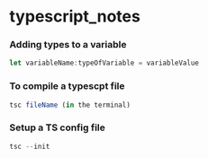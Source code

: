 # typescript_notes

### Adding types to a variable
```typescript
let variableName:typeOfVariable = variableValue
```

### To compile a typescpt file
```javascript
tsc fileName (in the terminal)
```

### Setup a TS config file
```javascript
tsc --init
```
